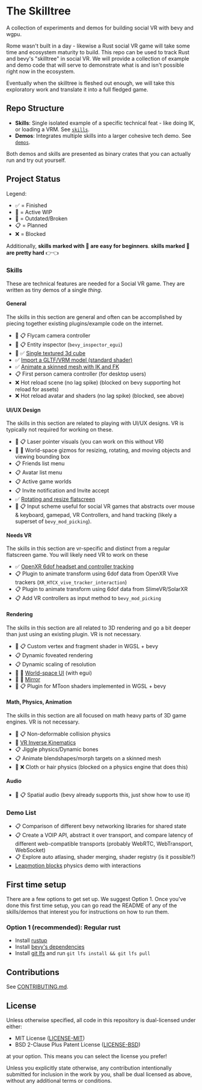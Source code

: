 # The Skilltree

A collection of experiments and demos for building social VR with bevy and wgpu. 

Rome wasn't built in a day - likewise a Rust social VR game will take some time
and ecosystem maturity to build. This repo can be used to track Rust and bevy's
"skilltree" in social VR. We will provide a collection of example and demo code
that will serve to demonstrate what is and isn't possible right now in the
ecosystem.

Eventually when the skilltree is fleshed out enough, we will take this exploratory
work and translate it into a full fledged game.

## Repo Structure

- **Skills**: Single isolated example of a specific technical feat - like doing
  IK, or loading a VRM. See [`skills`](/skills).
- **Demos**: Integrates multiple skills into a larger cohesive tech demo. See
  [`demos`](/demos).

Both demos and skills are presented as binary crates that you can actually run
and try out yourself.

## Project Status

Legend:
- ✅ = Finished
- 🚧 = Active WIP
- 💩 = Outdated/Broken
- 📋 = Planned
- ❌ = Blocked

Additionally, **skills marked with 🫵 are easy for beginners**. 
**skills marked 🥺 are pretty hard** 👉👈

### Skills
These are technical features are needed for a Social VR game. They are written as tiny demos of a single *thing*.

#### General
The skills in this section are general and often can be accomplished by piecing together existing
plugins/example code on the internet.

- 🫵 📋 Flycam camera controller
- 🫵 📋 Entity inspector (`bevy_inspector_egui`)
- 🫵 ✅ [Single textured 3d cube](skills/cube)
- ✅ [Import a GLTF/VRM model (standard shader)](skills/ik)
- ✅ [Animate a skinned mesh with IK and FK](skills/ik)
- 📋 First person camera controller (for desktop users)
- ❌ Hot reload scene (no lag spike) (blocked on bevy supporting hot reload for assets)
- ❌ Hot reload avatar and shaders (no lag spike) (blocked, see above)

#### UI/UX Design
The skills in this section are related to playing with UI/UX designs. VR is typically not required for working on these.

- 🫵 📋 Laser pointer visuals (you can work on this without VR)
- 🫵 🚧 World-space gizmos for resizing, rotating, and moving objects and viewing bounding box 
- 📋 Friends list menu
- 📋 Avatar list menu
- 📋 Active game worlds
- 📋 Invite notification and Invite accept
- ✅ [Rotating and resize flatscreen](skills/manipulation-flatscreen)
- 🥺 📋 Input scheme useful for social VR games that abstracts over mouse & keyboard, gamepad, VR Controllers,
  and hand tracking (likely a superset of `bevy_mod_picking`).

#### Needs VR
The skills in this section are vr-specific and distinct from a regular flatscreen game. You will likely
need VR to work on these

- ✅ [OpenXR 6dof headset and controller tracking](skills/openxr-6dof)
- 📋 Plugin to animate transform using 6dof data from OpenXR Vive trackers (`XR_HTCX_vive_tracker_interaction`)
- 📋 Plugin to animate transform using 6dof data from SlimeVR/SolarXR
- 📋 Add VR controllers as input method to `bevy_mod_picking`

#### Rendering
The skills in this section are all related to 3D rendering and go a bit deeper than just
using an existing plugin. VR is not necessary.

- 🫵 📋 Custom vertex and fragment shader in WGSL + bevy
- 📋 Dynamic foveated rendering
- 📋 Dynamic scaling of resolution
- 🥺 🚧 [World-space UI](skills/worldspace-ui) (with egui)
- 🥺 🚧 [Mirror](skills/xr-ik-mirror)
- 🥺 📋 Plugin for MToon shaders implemented in WGSL + bevy


#### Math, Physics, Animation
The skills in this section are all focused on math heavy parts of 3D game engines. VR is not necessary.

- 🫵 📋 Non-deformable collision physics
- 🚧 [VR Inverse Kinematics](skills/xr-ik-mirror)
- 📋 Jiggle physics/Dynamic bones
- 📋 Animate blendshapes/morph targets on a skinned mesh
- 🥺 ❌ Cloth or hair physics (blocked on a physics engine that does this)

#### Audio
- 🫵 📋 Spatial audio (bevy already supports this, just show how to use it)

### Demo List

- 📋 Comparison of different bevy networking libraries for shared state
- 📋 Create a VOIP API, abstract it over transport, and compare latency
  of different web-compatible transports (probably WebRTC, WebTransport, WebSocket)
- 📋 Explore auto atlasing, shader merging, shader registry (is it possible?)
- [Leapmotion blocks] physics demo with interactions

## First time setup

There are a few options to get set up. We suggest Option 1.
Once you've done this first time setup, you can go read the README of any of
the skills/demos that interest you for instructions on how to run them.

### Option 1 (recommended): Regular rust

- Install [rustup](https://rustup.rs)
- Install [bevy's dependencies](https://bevyengine.org/learn/book/getting-started/setup/#install-os-dependencies)
- Install [git lfs](https://git-lfs.com/) and run `git lfs install && git lfs pull`

## Contributions

See [CONTRIBUTING.md](CONTRIBUTING.md).

## License

Unless otherwise specified, all code in this repository is dual-licensed under
either:

- MIT License ([LICENSE-MIT](LICENSE-MIT))
- BSD 2-Clause Plus Patent License ([LICENSE-BSD](LICENSE-BSD))

at your option. This means you can select the license you prefer!

Unless you explicitly state otherwise, any contribution intentionally submitted
for inclusion in the work by you, shall be dual licensed as above, without any
additional terms or conditions.

[Leapmotion blocks]: https://www.youtube.com/watch?v=oZ_53T2jBGg&pp=ygURbGVhcG1vdGlvbiBibG9ja3M%3D
